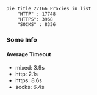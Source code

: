 
```mermaid
pie title 27166 Proxies in list
    "HTTP" : 17748
    "HTTPS": 3968
    "SOCKS" : 8336
```

### Some Info
#### Average Timeout

- mixed: 3.9s
- http: 2.1s
- https: 8.6s
- socks: 6.4s
